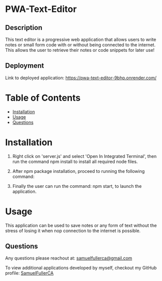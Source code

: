 # PWA-Text-Editor

## Description

This text editor is a progressive web application that allows users to write notes or small form code with or without being connected to the internet. This allows the user to retrieve their notes or code snippets for later use!

## Deployment 

Link to deployed application: https://pwa-text-editor-9bhp.onrender.com/


# Table of Contents

* [Installation](#installation)
* [Usage](#usage)
* [Questions](#questions)

# Installation

1) Right click on 'server.js' and select 'Open In Integrated Terminal', then run the command npm install to install all required node files.

2) After npm package installation, proceed to running the following command:

3) Finally the user can run the command: npm start, to launch the application.


# Usage

This application can be used to save notes or any form of text without the stress of losing it when nop connection to the internet is possible.



## Questions

Any questions please reachout at: samuelfullerca@gmail.com

To view additional applications developed by myself, checkout my GitHub profile: 
<a href="https://github.com/SamuelFullerCA"> SamuelFullerCA </a>
      